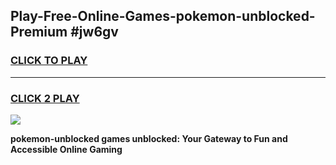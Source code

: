 
## Play-Free-Online-Games-pokemon-unblocked-Premium #jw6gv
<h3>
<a href="https://premium.freeplayer.one?title=pokemon-unblocked&ref=8M">CLICK TO PLAY</a></h3>
<hr>

<h3>
<a href="https://premium.freeplayer.one?title=pokemon-unblocked&ref=8M">CLICK 2 PLAY</a>
  
</h3>

<a href="https://premium.freeplayer.one?title=pokemon-unblocked&ref=8M"><img src="https://clearcache.store/games.png"></a>


**pokemon-unblocked games unblocked: Your Gateway to Fun and Accessible Online Gaming**
